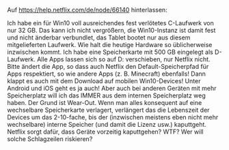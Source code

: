 Auf https://help.netflix.com/de/node/66140 hinterlassen:

Ich habe ein für Win10 voll ausreichendes fest verlötetes C-Laufwerk von nur 32 GB.  Das kann ich nicht vergrößern, die Win10-Instanz ist damit fest und nicht änderbar verbundlet, das Tablet bootet nur aus diesem mitgelieferten Laufwerk.  Wie halt die heutige Hardware so üblicherweise inzwischen kommt.  Ich habe eine Speicherkarte mit 500 GB eingelegt als D-Laufwerk.  Alle Apps lassen sich so auf D: verschieben, nur Netflix nicht.  Bitte ändert die App, so dass auch Netflix den Default-Speicherpfad für Apps respektiert, so wie andere Apps (z. B. Minecraft) ebenfalls!  Dann klappt es auch mit dem Download auf mobilen Win10-Devices!  Unter Android und iOS geht es ja auch!  Aber auch bei anderen Geräten mit mehr Speicherplatz will ich das IMMER aus dem internen Speicherplatz weg haben.  Der Grund ist Wear-Out.  Wenn man alles konsequent auf eine wechselbare Speicherkarte verlagert, verlängert das die Lebenszeit der Devices um das 2-10-fache, bis der (inzwischen meistens eben nicht mehr wechselbare) interne Speicher (und damit die Lizenz usw.) kaputtgeht.  Netflix sorgt dafür, dass Geräte vorzeitig kaputtgehen?  WTF?  Wer will solche Schlagzeilen riskieren?
